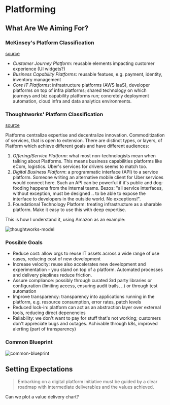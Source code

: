 # Platforming

## What Are We Aiming For?

### McKinsey's Platform Classification 

[source](https://www.mckinsey.com/capabilities/mckinsey-digital/our-insights/the-platform-play-how-to-operate-like-a-tech-company)

* _Customer Journey Platform_: reusable elements impacting customer experience (UI widgets?)
* _Business Capability Platforms_: reusable featues, e.g. payment, identity, inventory management
* _Core IT Platforms_: infrastructure platforms (AWS IaaS), developer platforms on top of infra platforms; shared technology on which journeys and biz capability platforms run; concretely deployment automation, cloud infra and data analytics environments.

### Thoughtworks' Platform Classification

[source](https://www.thoughtworks.com/en-de/insights/blog/platform-tech-strategy-three-layers)

Platforms centralize expertise and decentralize innovation. Commoditization of services, that is open to extension.
There are distinct types, or layers, of Platform which achieve different goals and have different audiences:

1. _Offering/Service Platform_: what most non-technologists mean when talking about Platforms. This means business capabilities platforms like eCom, logistics. Uber's services for drivers seems to match too.
2. _Digital Business Platform_: a programmatic interface (API) to a service platform. Someone writing an alternative mobile client for Uber services would connect here. Such an API can be powerful if it's public and dog-fooding happens from the internal teams. Bezos: "all service interfaces, without exception, must be designed .. to be able to expose the interface to developers in the outside world. No exceptions!".
3. Foundational Technology Platform: treating infrastructure as a sharable platform. Make it easy to use this with deep expertise. 

This is how I understand it, using Amazon as an example:

![thoughtworks-model](https://github.com/user-attachments/assets/37966fb1-586e-499f-a817-9a1132ba0c01)

### Possible Goals 

* Reduce cost: allow orgs to reuse IT assets across a wide range of use cases, reducing cost of new development
* Increase velocity: reuse also accelerates new development and experimentation - you stand on top of a platform. Automated processes and delivery pieplines reduce friction.
* Assure compliance: possibly through curated 3rd party libraries or configuration (limiting access, ensuring audit trails, ..) or through test automation
* Improve transparency: transparency into applications running in the platform, e.g. resource consumption, error rates, patch levels
* Reduced lock-in: platform can act as an abstraction layer over external tools, reducing direct depenencies
* Reliability: we don't want to pay for stuff that's not working; customers don't appreciate bugs and outages. Achivable through k8s, improved alerting (part of transparency)

### Common Blueprint

![common-blueprint](https://github.com/user-attachments/assets/b71e6c92-ee09-4c2c-82e5-7c8bf48d2fb8)



## Setting Expectations

> Embarking on a digital platform initiative must be guided by a clear roadmap with intermediate deliverables and the values achieved.

Can we plot a value delivery chart?
